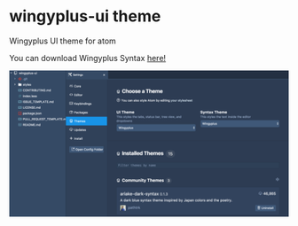 # wingyplus-ui theme

Wingyplus UI theme for atom

You can download Wingyplus Syntax <a href="https://github.com/piyathida/wingyplus-syntax">here!</a>

![Alt text](/wingyplus-ui.png?raw=true "wingyplus-ui screenshot")
